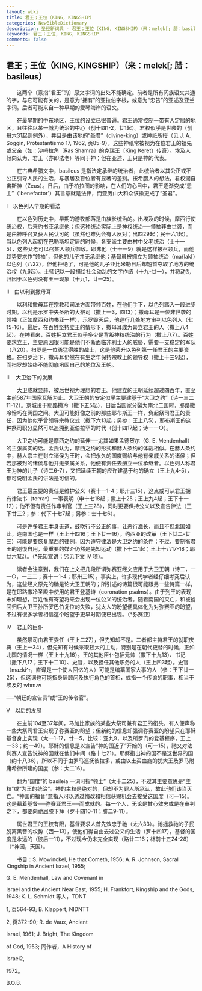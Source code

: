 ```yaml
---
layout: wiki
title: 君王；王位（KING, KINGSHIP）
categories: NewBibleDictionary
description: 圣经新词典 - 君王；王位（KING, KINGSHIP）（来：melek[; 腊：basileus）
keywords: 君王；王位, KING, KINGSHIP
comments: false
---
```


## 君王；王位（KING, KINGSHIP）（来：melek[; 腊：basileus）

　　这两个〔意指“君王”的〕原文字词的出处不能确定。前者是所有闪族语文共通的字，与它可能有关的，是意为“拥有”的亚拉伯字根，或意为“忠告”的亚述及亚兰字词。后者可能来自一种早期的爱琴海岸的语文。

　　在最早期的中东地区，王位的设立已很普遍。君王通常控制一带有人定居的地区，且往往以某一城为统治的中心（创十四1-2，廿1起）。君权似乎是世袭的（创卅六31起则例外），并且是由该地的“圣君”（divine-king）或神祇所授（见 J. A. Soggin, Protestantismo 17, 1962, 页85-9），这些神祇常被视为在位君王的祖先或父亲（如：沙呣拉角〔Ras Shamra〕的克瑞王〔King Keret〕传奇）。埃及人倾向认为，君王（亦即法老）等同于神；但在亚述，王只是神的代表。

　　在古典希腊文中，basileus 是指法定承继的统治者，此统治者以其公正或不公正引导人民的生活，与暴居及篡位者有显著的差别。按希腊人的想法，君权溯自宙斯神（Zeus）。日后，由于柏拉图的影响，在人们的心目中，君王逐渐变成“恩主”（'benefactor'）其旨意就是法律，而亚历山大和众该撒更成了“圣君”。

Ⅰ　以色列人早期的看法

　　在以色列历史中，早期的游牧部落是由族长统治的。出埃及的时候，摩西行使统治权，后来约书亚承继他；但这种统治实际上是神权统治──领袖非由世袭，而是由神呼召又获人民认可的（虽然也难免会有人反对；出四29起；民十六1起）。当以色列人起初在巴勒斯坦定居的时候，各支派主要由村中父老统治（士十一5），这些父老可以召某人领兵御敌。耶弗他（士十一9）就是这样被召领兵，而他趁势要求作“领袖”，但他的儿子并无承继他；基甸虽被拥立为领袖统治（ma{lak[）以色列（八22），但他拒绝了，可是他的儿子亚比米勒日后却短暂夺取了地方的统治权（九6起）。士师记以一段描绘社会动乱的文字作结（十九-廿一），并将动乱归因于以色列没有王一现象（十九1，廿一25）。

Ⅱ　由以利到撒母耳

　　以利和撒母耳在宗教和司法方面带领百姓，在他们手下，以色列踏入一段进步时期。以利是示罗中央圣所的大祭司（撒上一3，四13）；撒母耳是一位非世袭的领袖（正如摩西和约书亚一样），示罗毁灭后，他巡行几处地方审判以色列人（七15-16）。最后，在百姓坚持立王的情形下，撒母耳成为膏立君王的人（撒上八4起）。在神看来，百姓拥立君王似乎多少是背叛神权统治的行为（撒上八7）。百姓要求立王，主要原因很可能是他们不断面临非利士人的威胁，需要一支稳定的军队（八20）。扫罗是一位勇猛得胜的战士，这是他荣升以色列第一任君王的主要资格。在扫罗治下，撒母耳仍然在有生之年保持宗教上的领导权（撒上十三9起），而扫罗却始终不能彻底巩固自己的地位及王朝。

Ⅲ　大卫治下的发展

　　大卫成就显赫，被后世视为理想的君王。他建立的王朝延续超过四百年，直至主前587年国家瓦解为止。大卫王朝的安定似乎主要建基于“大卫之约”（诗一三二11-12）。京城设于耶路撒冷（撒下五5起），日后当国家分裂为南北二国时，耶路撒冷恰巧在两国之间。大卫可能好像之前的那些耶布斯王一样，负起祭司君王的责任，因为他似乎曾领导宗教仪式（撒下六13起；另参：王上八5），耶布斯王的这种祭司职分显然可以追溯到亚伯拉罕的时代（创十四17起；诗一一○）。

　　大卫之约可能是摩西之约的延伸──尤其如果孟德贺尔（G. E. Mendenhall）的主张属实的话。孟氏认为，摩西之约的形式和赫人条约的体裁相似。在赫人条约中，赫人宗主在封立诸侯为王时，会把永久的国度赐给与他有亲戚关系的诸侯；但若那被封的诸侯与他并无亲属关系，他便有责任去册立一位承继者。以色列人称君王为神的儿子（诗二6-7），又把延续王朝的应许建基于约的确立（王上九4-5），都可说明孟氏的讲法是可信的。

　　君王最主要的责任是维护公义（赛十一1-4；耶卅三15），这点或可从君王拥有律法书（to^ra^）一事表明（申十七18起；撒上十25；王上九4起；王下十一12）；他不但有责任作审判官（王上三28），同时更要保持公义以及宣告律法（王下廿三2；参：代下十七7起；另参：士十七6）。

　　可是许多君王本身无道，鼓吹行不公正的事，让恶行滋长，而且不但北国如此，连南国也是一样（王上十四16；王下廿一16）。约西亚的改革（王下廿二-廿三）可能是要恢复摩西的律例，因为遵守律法是大卫之约的条件；不过，要制衡君王的刚愎自用，最重要的媒介仍然是先知运动（撒下十二1起；王上十八17-18；耶廿六1起）。（*先知宣讲；另见下文 Ⅳ 项）。

　　读者会注意到，我们在上文把几段所谓弥赛亚经文应用于大卫王朝（诗二，一一○，一三二；赛十一1-4；耶卅三15）。事实上，许多现代学者经仔细考究后认为，这些经文原先的确是论大卫王朝的；所引述的诗篇很可能跟另一些诗篇一样，是在耶路撒冷圣殿中使用的君王登基诗（coronation psalms）。由于列王的表现未如理想，百姓惟有寄望将来会出现一位公义的统治者。随着南国的灭亡，和被掳回归后大卫王孙所罗巴伯复位的失败，犹太人的盼望便具体化为对弥赛亚的盼望，不过有很多学者相信这个盼望于更早时期便已出现。（*弥赛亚）

Ⅳ　君王的臣仆

　　虽然祭司由君王委任（王上二27），但先知却不是。二者都主持君王的就职庆典（王上一34），但先知有时候采取较大的主动，特别是在朝代更替的时候，正如北国的情况一样（王上十九16）。王的其他臣仆包括元帅（撒下十九13）、书记（撒下八17；王下十二10）、史官，以及担任其他职务的人（王上四3起）。史官（mazki^r，直译是一个使人回忆的人）可能是编纂国家大事的人（参：王下廿一25），但这词也可能指身居顾问及执行角色的首相，或指一个传谕的职事，相当于埃及的 whm.w

──“朝廷的宣告员”或“王的传令官”。

Ⅴ　以后的发展

　　在主前104至37年间，马加比家族的某些大祭司兼有君王的衔头，有人便声称一些大祭司君王实现了弥赛亚的盼望；但新约的信息却强调弥赛亚的盼望只在耶稣基督身上实现（太一1-17，廿一5，比较：亚九9，以及所罗门的登基程序，王上一33；约一49）。耶稣的信息是以宣告“神的国近了”开始的（可一15），祂又对法利赛人宣告说神的国就在他们中间（路十七21）。耶稣指出神的国不是这世界的国（约十八36），所以不同于由罗马巡抚彼拉多，或由以土买血裔的犹大王及罗马附庸希律所建的国度（参：太二16）。

　　翻为“国度”的 basileia 一词可指“领土”（太十二25），不过其主要意思是“主权”或“为王的统治”。神的主权是绝对的，但却不为罪人所承认，故此他们该当灭亡。“神国的福音”意指人可以透过悔改和相信获赐机会去接受这国度（可一15）。这是藉着基督──弥赛亚君王──而成就的。每一个人，无论是甘心效忠或是在审判之下，都要向祂屈膝下拜（罗十四10-11；腓二9-11）。

　　属世君王的王权有限，基督要求人首先效忠于祂（太六33）。祂拯救祂的子民脱离黑音的权势（西一13），使他们得自由去过公义的生活（罗十四17）。基督的国度是永远的（彼后一11），不过现今仍未完全实现（路廿二16；林前十五24-28）（*神国，天国）。

　　书目：S. Mowinckel, He that Cometh, 1956; A. R. Johnson, Sacral Kingship in Ancient Israel, 1955;

G. E. Mendenhall, Law and Covenant in

Israel and the Ancient Near East, 1955; H. Frankfort, Kingship and the Gods, 1948; K. L. Schmidt 等人，TDNT

1, 页564-93; B. Klappert, NIDNTT

2, 页372-90; R. de Vaux, Ancient

Israel, 1961; J. Bright, The Kingdom

of God, 1953; 同作者，A History of

Israel2,

1972。

B.O.B.








